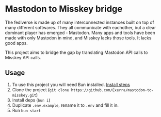 # Mastodon to Misskey bridge

The fediverse is made up of many interconnected instances built on top of many different softwares. They all communicate with eachother, but a clear dominant player has emerged - Mastodon. Many apps and tools have been made with only Mastodon in mind, and Misskey lacks those tools. It lacks good apps.

This project aims to bridge the gap by translating Mastodon API calls to Misskey API calls.

## Usage

1. To use this project you will need Bun installed. [Install steps](https://bun.sh/)
2. Clone the project (`git clone https://github.com/Exerra/mastodon-to-misskey.git`)
3. Install deps (`bun i`)
4. Duplicate `.env.example`, rename it to `.env` and fill it in.
4. Run `bun start`